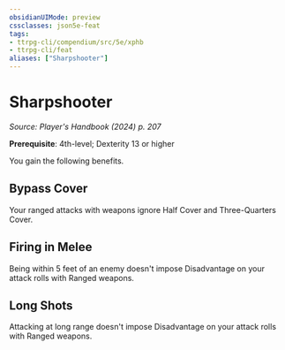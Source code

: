 ```yaml
---
obsidianUIMode: preview
cssclasses: json5e-feat
tags:
- ttrpg-cli/compendium/src/5e/xphb
- ttrpg-cli/feat
aliases: ["Sharpshooter"]
---
```

# Sharpshooter
*Source: Player's Handbook (2024) p. 207*  

**Prerequisite**: 4th-level; Dexterity 13 or higher

You gain the following benefits.

## Bypass Cover

Your ranged attacks with weapons ignore Half Cover and Three-Quarters Cover.

## Firing in Melee

Being within 5 feet of an enemy doesn't impose Disadvantage on your attack rolls with Ranged weapons.

## Long Shots

Attacking at long range doesn't impose Disadvantage on your attack rolls with Ranged weapons.
